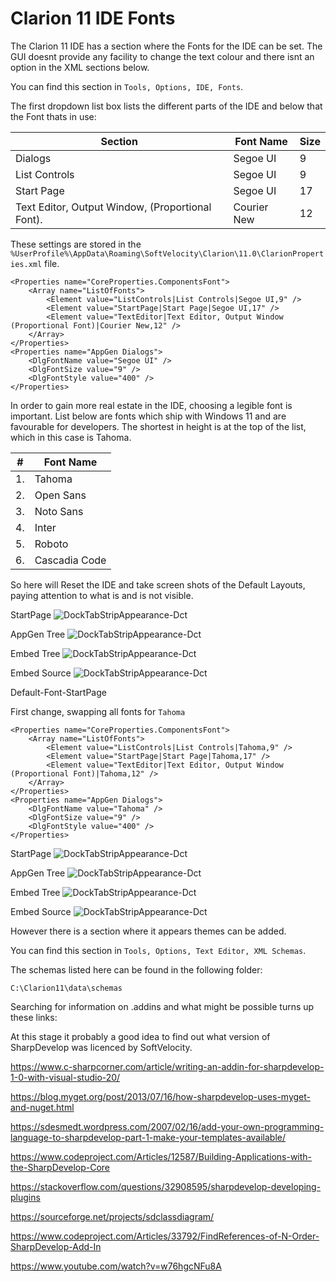 # Clarion 11 IDE Fonts

The Clarion 11 IDE has a section where the Fonts for the IDE can be set. The GUI doesnt provide any facility to change the text colour and there isnt an option in the XML sections below.

You can find this section in ```Tools, Options, IDE, Fonts```.

The first dropdown list box lists the different parts of the IDE and below that the Font thats in use: 

| Section | Font Name | Size |
| --- | --- | --- |
| Dialogs | Segoe UI | 9 |
| List Controls | Segoe UI | 9 |
| Start Page | Segoe UI | 17 |
| Text Editor, Output Window, (Proportional Font). | Courier New  | 12 |


These settings are stored in the ```%UserProfile%\AppData\Roaming\SoftVelocity\Clarion\11.0\ClarionProperties.xml``` file.

```
<Properties name="CoreProperties.ComponentsFont">
    <Array name="ListOfFonts">
        <Element value="ListControls|List Controls|Segoe UI,9" />
        <Element value="StartPage|Start Page|Segoe UI,17" />
        <Element value="TextEditor|Text Editor, Output Window (Proportional Font)|Courier New,12" />
    </Array>
</Properties>
<Properties name="AppGen Dialogs">
    <DlgFontName value="Segoe UI" />
    <DlgFontSize value="9" />
    <DlgFontStyle value="400" />
</Properties>
```

In order to gain more real estate in the IDE, choosing a legible font is important. List below are fonts which ship with Windows 11 and are favourable for developers.
The shortest in height is at the top of the list, which in this case is Tahoma.

| \# | Font Name | 
| --- | --- |  
| 1. | Tahoma |
| 2. | Open Sans |
| 3. | Noto Sans |
| 4. | Inter |
| 5. | Roboto |
| 6. | Cascadia Code |


So here will Reset the IDE and take screen shots of the Default Layouts, paying attention to what is and is not visible.

StartPage
![DockTabStripAppearance-Dct](https://github.com/Intelligent-Silicon/Clarion-11-IDE/blob/main/FontChanges/Default-Font-StartPage.png)

AppGen Tree
![DockTabStripAppearance-Dct](https://github.com/Intelligent-Silicon/Clarion-11-IDE/blob/main/FontChanges/Default-Font-AppGen-Tree.png)

Embed Tree
![DockTabStripAppearance-Dct](https://github.com/Intelligent-Silicon/Clarion-11-IDE/blob/main/FontChanges/Default-Font-Embeds.png)

Embed Source
![DockTabStripAppearance-Dct](https://github.com/Intelligent-Silicon/Clarion-11-IDE/blob/main/FontChanges/Default-Font-EmbedEditor-Source.png)

Default-Font-StartPage


First change, swapping all fonts for ```Tahoma```
```
<Properties name="CoreProperties.ComponentsFont">
    <Array name="ListOfFonts">
        <Element value="ListControls|List Controls|Tahoma,9" />
        <Element value="StartPage|Start Page|Tahoma,17" />
        <Element value="TextEditor|Text Editor, Output Window (Proportional Font)|Tahoma,12" />
    </Array>
</Properties>
<Properties name="AppGen Dialogs">
    <DlgFontName value="Tahoma" />
    <DlgFontSize value="9" />
    <DlgFontStyle value="400" />
</Properties>
```

StartPage
![DockTabStripAppearance-Dct](https://github.com/Intelligent-Silicon/Clarion-11-IDE/blob/main/FontChanges/Tahoma-Font-StartPage.png)

AppGen Tree
![DockTabStripAppearance-Dct](https://github.com/Intelligent-Silicon/Clarion-11-IDE/blob/main/FontChanges/Tahoma-Font-AppGen-Tree.png)

Embed Tree
![DockTabStripAppearance-Dct](https://github.com/Intelligent-Silicon/Clarion-11-IDE/blob/main/FontChanges/Tahoma-Font-Embeds.png)

Embed Source
![DockTabStripAppearance-Dct](https://github.com/Intelligent-Silicon/Clarion-11-IDE/blob/main/FontChanges/Tahoma-Font-EmbedEditor-Source.png)

However there is a section where it appears themes can be added.

You can find this section in ```Tools, Options, Text Editor, XML Schemas```.

The schemas listed here can be found in the following folder:

```C:\Clarion11\data\schemas```

Searching for information on .addins and what might be possible turns up these links:

At this stage it probably a good idea to find out what version of SharpDevelop was licenced by SoftVelocity.

https://www.c-sharpcorner.com/article/writing-an-addin-for-sharpdevelop-1-0-with-visual-studio-20/

https://blog.myget.org/post/2013/07/16/how-sharpdevelop-uses-myget-and-nuget.html

https://sdesmedt.wordpress.com/2007/02/16/add-your-own-programming-language-to-sharpdevelop-part-1-make-your-templates-available/

https://www.codeproject.com/Articles/12587/Building-Applications-with-the-SharpDevelop-Core

https://stackoverflow.com/questions/32908595/sharpdevelop-developing-plugins

https://sourceforge.net/projects/sdclassdiagram/

https://www.codeproject.com/Articles/33792/FindReferences-of-N-Order-SharpDevelop-Add-In

https://www.youtube.com/watch?v=w76hgcNFu8A



